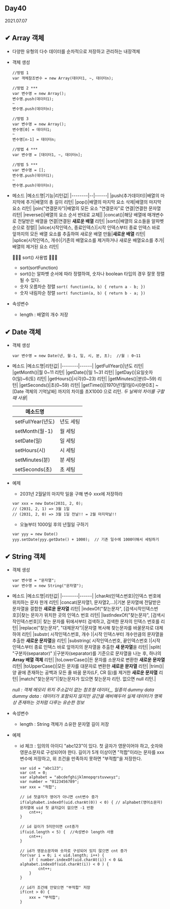 ## Day40
2021.07.07

## ✔ Array 객체
- 다양한 유형의 다수 데이터를 순차적으로 저장하고 관리하는 내장객체
- 객체 생성
  ```
  //방법 1
  var 객체참조변수 = new Array(데이터1, ~, 데이터n);
  ```
  ```
  //방법 2 ***
  var 변수명 = new Array();
  변수명.push(데이터1);
  ~
  변수명.push(데이터n);
  ```
  ```
  //방법 3
  var 변수명 = new Array();
  변수명[0] = 데이터1;
  ~
  변수명[n-1] = 데이터n;
  ```
  ```
  //방법 4 ***
  var 변수명 = [데이터1, ~, 데이터n];
  ```
  ```
  //방법 5 ***
  var 변수명 = [];
  변수명.push(데이터1);
  ~
  변수명.push(데이터n);
  ```
  
- 메소드
  |메소드명|기능|리턴값|
  |--------|--|------|
  |push(추가데이터)|배열의 마지막에 추가|배열의 총 길이 리턴|
  |pop()|배열의 마지막 요소 삭제|배열의 마지막 요소 리턴|
  |join("연결문자")|배열의 모든 요소 "연결문자"로 연결|연결한 문자열 리턴|
  |reverse()|배열의 요소 순서 반대로 교체||
  |concat()|해당 배열에 매개변수로 전달받은 배열을 연결|연결된 **새로운 배열** 리턴|
  |sort()|배열의 요소들을 알파벳 순으로 정렬||
  |slice(시작인덱스, 종료인덱스)|시작 인덱스부터 종료 인덱스 바로 앞까지의 모든 배열 요소를 추출하여 새로운 배열 만듦|**새로운 배열** 리턴|
  |splice(시작인덱스, 개수)|기존의 배열요소를 제거하거나 새로운 배열요소를 추가|배열의 제거된 요소 리턴|


  🔹🔹🔹 sort() 사용법 🔹🔹🔹  
  - sort(sortFunction)
  - sort()는  알파벳 순서에 따라 정렬하여, 숫자나 boolean 타입의 경우 잘못 정렬될 수 있다.
  - 숫자 오름차순 정렬
    `sort( function(a, b) { return a - b; })`
  - 숫자 내림차순 정렬
    `sort( function(a, b) { return b - a; })`
    
    
- 속성변수
  - length : 배열의 개수 저장

## ✔ Date 객체
- 객체 생성
  ```
  var 변수명 = new Date(년, 월-1, 일, 시, 분, 초);  //월 : 0~11
  ```
  
- 메소드
  |메소드명|리턴값|
  |--------|------|
  |getFullYear()|년도 리턴|
  |getMonth()|월 0~11 리턴|
  |getDate()|일 1~31 리턴|
  |getDay()|요일숫자 0(일)~6(토) 리턴|
  |getHours()|시각(0~23) 리턴|
  |getMinutes()|분(0~59) 리턴|
  |getSeconds()|초(0~59) 리턴|
  |getTime()|[1970년1월1일0시0분0초] ~ [Date 객체의 기억날짜] 까지의 차이를 초X1000 으로 리턴.  *두 날짜의 차이를 구할 때 사용*|
  
  |메소드명||
  |--------|------|
  |setFullYear(년도)|년도 세팅|
  |setMonth(월-1)|월 세팅|
  |setDate(일)|일 세팅|
  |setHours(시)|시 세팅|
  |setMinutes(분)|분 세팅|
  |setSeconds(초)|초 세팅|
  
- 예제
  - 2031년 2월달의 마지막 일을 구해 변수 xxx에 저장하라
  ```
  var xxx = new Date(2031, 2, 0);  
  // (2031, 2, 1) => 3월 1일
  // (2031, 2, 0) => 3월 1일 전날!! = 2월 마지막날!!
  ```
  - 오늘부터 1000일 후의 년월일 구하기
  ```
  var yyy = new Date()
  yyy.setDate(yyy.getDate() + 1000);  // 기존 일수에 1000더해서 세팅하기
  ```

## ✔ String 객체
- 객체 생성
  ```
  var 변수명 = "문자열";
  var 변수명 = new String("문자열");
  ```
- 메소드
  |메소드명|리턴값|
  |--------|------|
  |charAt(인덱스번호)|인덱스 번호에 위치하는 문자 한개 리턴|
  |concat(문자열1, 문자열2,...)|기본 문자열에 전달받은 문자열을 결합한 **새로운 문자열** 리턴|
  |indexOf("찾는문자", [검색시작인덱스번호])|찾는 문자가 위치한 곳의 인덱스 번호 리턴|
  |lastIndexOf("찾는문자", [검색시작인덱스번호])| 찾는 문자를 뒤에서부터 검색하고, 검색한 문자의 인덱스 번호를 리턴|
  |replace("찾는문자", "대체문자")|문자열 복사해 찾는문자를 바꿀문자로 대체하여 리턴|
  |substr( 시작인덱스번호, 개수 )|시작 인덱스부터 개수만큼의 문자열을 추출한 **새로운 문자열**을 리턴|
  |substring( 시작인덱스번호, 끝인덱스번호 )|시작 인덱스부터 종료 인덱스 바로 앞까지의 문자열을 추출한 **새 문자열**을 리턴|
  |split( "구분자(separator)" )|구분자(separator)를 기준으로 문자열을 나눈 후, 하나의 **Array 배열 객체** 리턴|
  |toLowerCase()|든 문자를 소문자로 변환한 **새로운 문자열** 리턴|
  |toUpperCase()|모든 문자를 대문자로 변환한 **새로운 문자열** 리턴|
  |trim()|양 끝에 존재하는 공백과 모든 줄 바꿈 문자(LF, CR 등)를 제거한 **새로운 문자열** 리턴|
  |match("찾는문자")|찾는문자가 있으면 찾는문자 리턴. 없으면 null 리턴.|
  
  *null : 객체 메모리 위치 주소값이 없는 참조형 데이터,,, 일종의 dummy data*   
  *dummy data : 데이터가 포함되지 않지만 공간을 예비해두어 실제 데이터가 명목상 존재하는 것처럼 다루는 유순한 정보*
  
- 속성변수
  - length : String 객체가 소유한 문자열 길이 저장

- 예제
  - id 체크 : 임의의 아이디 "abc123"이 있다.
              첫 글자가 영문이어야 하고, 숫자와 영문소문자로 구성되어야 한다.
              길이가 5개 이상이면 "적합"이라는 문자를 xxx변수에 저장하고,
              위 조건을 만족하지 못하면 "부적합"을 저장한다.
    ```
    var uid = "abc123";
    var cnt = 0;
    var alphabet = "abcdefghijklmnopqrstuvwxyz";
    var number = "0123456789";
    var xxx = "적합";

    // id 첫글자가 영어가 아니면 cnt변수 증가
    if(alphabet.indexOf(uid.charAt(0)) < 0) { // alphabet(영어소문자) 문자열에 uid 첫 글자값이 없으면 -1 반환
        cnt++;
    }

    // id 길이가 5미만이면 cnt증가
    if(uid.length < 5) {  //속성변수 length 사용
        cnt++;
    }

    // id가 영문소문자와 숫자로 구성되어 있지 않으면 cnt 증가
    for(var i = 0; i < uid.length; i++) {
        if ( number.indexOf(uid.charAt(i)) < 0 && alphabet.indexOf(uid.charAt(i)) < 0 ) { 
            cnt++;
        }
    }

    // id가 조건에 안맞으면 "부적합" 저장
    if(cnt > 0) {
        xxx = "부적합";
    }
    ```


